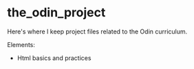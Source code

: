 # the_odin_project
Here's where I keep project files related to the Odin curriculum.

Elements:
- Html basics and practices
